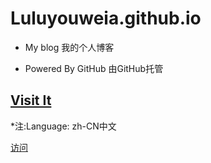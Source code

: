 # Luluyouweia.github.io

* My blog
  我的个人博客

- Powered By GitHub
  由GitHub托管

## [Visit It](https://luluyouweia.github.io)

 *注:Language: zh-CN中文

 [访问](https://luluyouweia.github.io)
